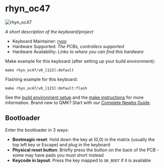 # rhyn_oc47

![rhyn_oc47](https://d3toh8on7lf5va.cloudfront.net/rhyn-oc47_3dcase.jpg)

*A short description of the keyboard/project*

* Keyboard Maintainer: [ryoo](https://github.com/ryoo14)
* Hardware Supported: *The PCBs, controllers supported*
* Hardware Availability: *Links to where you can find this hardware*

Make example for this keyboard (after setting up your build environment):

    make rhyn_oc47/v0_[123]:default

Flashing example for this keyboard:

    make rhyn_oc47/v0_[123]:default:flash

See the [build environment setup](https://docs.qmk.fm/#/getting_started_build_tools) and the [make instructions](https://docs.qmk.fm/#/getting_started_make_guide) for more information. Brand new to QMK? Start with our [Complete Newbs Guide](https://docs.qmk.fm/#/newbs).

## Bootloader

Enter the bootloader in 3 ways:

* **Bootmagic reset**: Hold down the key at (0,0) in the matrix (usually the top left key or Escape) and plug in the keyboard
* **Physical reset button**: Briefly press the button on the back of the PCB - some may have pads you must short instead
* **Keycode in layout**: Press the key mapped to `QK_BOOT` if it is available

